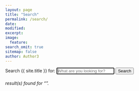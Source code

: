 ```yaml
---
layout: page
title: "Search"
permalink: /search/
date: 
modified:
excerpt:
image:
  feature:
search_omit: true
sitemap: false
author: Author3
---
```

  
<!-- Search form -->
<form method="get" action="{{ site.url }}/search/" data-search-form class="simple-search">
  <label for="q">Search {{ site.title }} for:</label>
  <input type="search" name="q" id="q" placeholder="What are you looking for?" data-search-input id="goog-wm-qt" autofocus />
  <input type="submit" value="Search" id="goog-wm-sb" class="btn--inverse" />
</form>

<!-- Search results placeholder -->
<h6 data-search-found>
  <span data-search-found-count></span> result(s) found for &ldquo;<span data-search-found-term></span>&rdquo;.
</h6>
<ul class="post-list" data-search-results></ul>

<!-- Search result template -->
<script type="text/x-template" id="search-result">
<li>
	<article>
		<a href="##Url##">##Title##<span class="entry-date"><time datetime="##Date##">##Date##</time></span></a>
	</article>
	<footer>
		<span><i class="fa fa-edit"></i>&nbsp;##Category##</span>
		<span><i class="fa fa-tags"></i>&nbsp;##Tags##</span>
		<span class="excerpt">##Excerpt##</span>				
	</footer>
</li>
</script>
